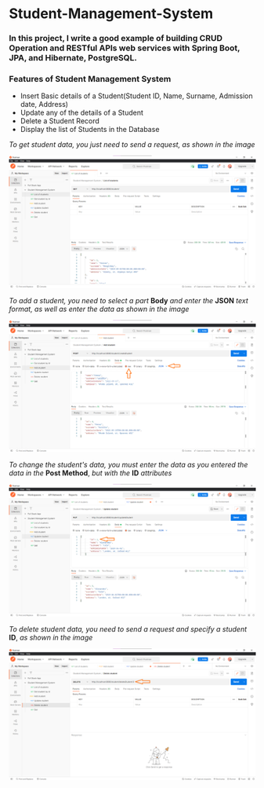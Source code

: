 # Student-Management-System

### In this project, I write a good example of building CRUD Operation and RESTful APIs web services with Spring Boot, JPA, and Hibernate, PostgreSQL.

### Features of Student Management System

* Insert Basic details of a Student(Student ID, Name, Surname, Admission date, Address)
* Update any of the details of a Student
* Delete a Student Record
* Display the list of Students in the Database

*To get student data, you just need to send a request, as shown in the image*

<img src="src/main/resources/static/Get Student.png" alt="Post Method"/>

*To add a student, you need to select a part* **Body** *and enter the* **JSON** *text format, as well as enter the data as shown in the image*

<img src="src/main/resources/static/Add student.png" alt="Post Method"/>

*To change the student's data, you must enter the data as you entered the data in the* **Post Method**, *but with the* **ID** *attributes*

<img src="src/main/resources/static/Update student.png" alt="Post Method"/>

*To delete student data, you need to send a request and specify a student* **ID**, *as shown in the image*

<img src="src/main/resources/static/Delete student.png" alt="Post Method"/>
